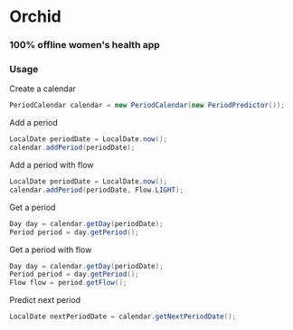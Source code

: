 # Orchid
### 100% offline women's health app

### Usage

Create a calendar

``` java
PeriodCalendar calendar = new PeriodCalendar(new PeriodPredictor());
```

Add a period

``` java
LocalDate periodDate = LocalDate.now();
calendar.addPeriod(periodDate);
```

Add a period with flow

``` java
LocalDate periodDate = LocalDate.now();
calendar.addPeriod(periodDate, Flow.LIGHT);
```

Get a period

``` java
Day day = calendar.getDay(periodDate);
Period period = day.getPeriod();
```

Get a period with flow

``` java
Day day = calendar.getDay(periodDate);
Period period = day.getPeriod();
Flow flow = period.getFlow();
```

Predict next period

``` java
LocalDate nextPeriodDate = calendar.getNextPeriodDate();
```